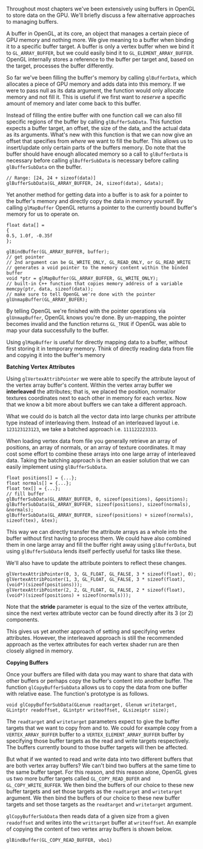 
Throughout most chapters we've been extensively using buffers in OpenGL to store data on the GPU. We'll briefly discuss a few alternative approaches to managing buffers. 

A buffer in OpenGL, at its core, an object that manages a certain piece of GPU memory and nothing more. We give meaning to a buffer when binding it to a specific buffer target. A buffer is only a vertex buffer when we bind it to `GL_ARRAY_BUFFER`, but we could easily bind it to `GL_ELEMENT_ARRAY_BUFFER`. OpenGL internally stores a reference to the buffer per target and, based on the target, processes the buffer differently. 

So far we've been filling the buffer's memory by calling `glBufferData`, which allocates a piece of GPU memory and adds data into this memory. If we were to pass null as its data argument, the function would only allocate memory and not fill it. This is useful if we first want to *reserve* a specific amount of memory and later come back to this buffer. 

Instead of filling the entire buffer with one function call we can also fill specific regions of the buffer by calling `glBufferSubData`. This function expects a buffer target, an offset, the size of the data, and the actual data as its arguments. What's new with this function is that we can now give an offset that specifies from *where* we want to fill the buffer. This allows us to insert/update only certain parts of the buffers memory. Do note that the buffer should have enough allocated memory so a call to `glBufferData` is necessary before calling `glBufferSubData` is necessary before calling `glBufferSubData` on the buffer. 

```
// Range: [24, 24 + sizeof(data)]
glBufferSubData(GL_ARRAY_BUFFER, 24, sizeof(data), &data);
```

Yet another method for getting data into a buffer is to ask for a pointer to the buffer's memory and directly copy the data in memory yourself. By calling `glMapBuffer` OpenGL returns a pointer to the currently bound buffer's memory for us to operate on. 

```
float data[] = 
{
0.5, 1.0f, -0.35f
};

glBindBuffer(GL_ARRAY_BUFFER, buffer);
// get pointer
// 2nd argument can be GL_WRITE_ONLY, GL_READ_ONLY, or GL_READ_WRITE
// generates a void pointer to the memory content within the binded buffer 
void *ptr = glMapBuffer(GL_ARRAY_BUFFER, GL_WRITE_ONLY);
// built-in C++ function that copies memory address of a variable
memcpy(ptr, data, sizeof(data));
// make sure to tell OpenGL we're done with the pointer
glUnmapBuffer(GL_ARRAY_BUFER);
```

By telling OpenGL we're finished with the pointer operations via `glUnmapBuffer`, OpenGL knows you're done. By un-mapping, the pointer becomes invalid and the function returns `GL_TRUE` if OpenGL was able to map your data successfully to the buffer. 

Using `glMapBuffer` is useful for directly mapping data to a buffer, without first storing it in temporary memory. Think of directly reading data from file and copying it into the buffer's memory

**Batching Vertex Attributes**

Using `glVertexAttribPointer` we were able to specify the attribute layout of the vertex array buffer's content. Within the vertex array buffer we **interleaved** the attributes; that is, we placed the position, normal/or textures coordinates next to each other in memory for each vertex. Now that we know a bit more about buffers we can take a different approach. 

What we could do is batch all the vector data into large chunks per attribute type instead of interleaving them. Instead of an interleaved layout i.e. `123123123123`, we take a batched approach i.e. `111122223333`. 

When loading vertex data from file you generally retrieve an array of positions, an array of normals, or an array of texture coordinates. It may cost some effort to combine these arrays into one large array of interleaved data. Taking the batching approach is then an easier solution that we can easily implement using `glBufferSubData`.

```
float positions[] = {...};
float normals[] = {...};
float tex[] = {...};
// fill buffer
glBufferSubData(GL_ARRAY_BUFFER, 0, sizeof(positions), &positions);
glBufferSubData(GL_ARRAY_BUFFER, sizeof(positions), sizeof(normals), &normals);
glBufferSubData(GL_ARRAY_BUFFER, sizeof(positions) + sizeof(normals), sizeof(tex), &tex);
```

This way we can directly transfer the attribute arrays as a whole into the buffer without first having to process them. We could have also combined them in one large array and fill the buffer right away using `glBufferData`, but using `glBufferSubData` lends itself perfectly useful for tasks like these. 

We'll also have to update the attribute pointers to reflect these changes.

```
glVertexAttribPointer(0, 3, GL_FLOAT, GL_FALSE, 3 * sizeof(float), 0);
glVertexAttribPointer(1, 3, GL_FLOAT, GL_FALSE, 3 * sizeof(float), (void*)(sizeof(positions)));
glVertexAttribPointer(2, 2, GL_FLOAT, GL_FALSE, 2 * sizeof(float), (void*)(sizeof(positions) + sizeof(normals))); 
```

Note that the **stride** parameter is equal to the size of the vertex attribute, since the next vertex attribute vector can be found directly after its 3 (or 2) components. 

This gives us yet another approach of setting and specifying vertex attributes. However, the interleaved approach is still the recommended approach as the vertex attributes for each vertex shader run are then closely aligned in memory. 

**Copying Buffers**

Once your buffers are filled with data you may want to share that data with other buffers or perhaps copy the buffer's content into another buffer. The function `glCopyBufferSubData` allows us to copy the data from one buffer with relative ease. The function's prototype is as follows. 

`void glCopyBufferSubData(GLenum readtarget, Glenum writetarget, GLintptr readoffset, GLintptr writeoffset, GLsizeiptr size);`

The `readtarget` and `writetarget` parameters expect to give the buffer targets that we want to copy from and to. We could for example copy from a `VERTEX_ARRAY_BUFFER` buffer to a `VERTEX_ELEMENT_ARRAY_BUFFER` buffer by specifying those buffer targets as the read and write targets respectively. The buffers currently bound to those buffer targets will then be affected. 

But what if we wanted to read and write data into two different buffers that are both vertex array buffers? We can't bind two buffers at the same time to the same buffer target. For this reason, and this reason alone, OpenGL gives us two more buffer targets called `GL_COPY_READ_BUFER` and `GL_COPY_WRITE_BUFFER`. We then bind the buffers of our choice to these new buffer targets and set those targets as the `readtarget` and `writetarget` argument. We then bind the buffers of our choice to these new buffer targets and set those targets as the `readtarget` and `writetarget` argument. 

`glCopyBufferSubData` then reads data of a given size from a given `readoffset` and writes into the `writtarget` buffer at `writeoffset`. An example of copying the content of two vertex array buffers is shown below.

```
glBindBuffer(GL_COPY_READ_BUFFER, vbo1)
```